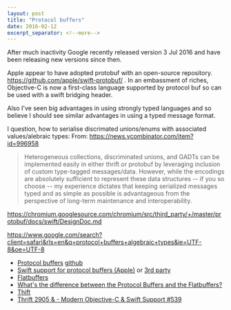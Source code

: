 ```yaml
---
layout: post
title: "Protocol buffers"
date: 2016-02-12
excerpt_separator: <!--more-->
---
```

After much inactivity Google recently released version 3 Jul 2016 and have been releasing new versions since then.

Apple appear to have adopted protobuf with an open-source repository. https://github.com/apple/swift-protobuf/ . In an embassment of riches, Objective-C is now a first-class language supported by protocol buf so can be used with a swift bridging header.

Also I've seen big advantages in using strongly typed languages and so believe I should see similar advantages in using a typed message format.

I question, how to serialise discrimated unions/enums with associated values/alebraic types:
From: https://news.ycombinator.com/item?id=996958

> Heterogeneous collections, discriminated unions, and GADTs can be implemented easily in either thrift or protobuf by leveraging inclusion of custom type-tagged messages/data.
> However, while the encodings are absolutely sufficient to represent these data structures -- if you so choose -- my experience dictates that keeping serialized messages typed and as simple as possible is advantageous from the perspective of long-term maintenance and interoperability.

 https://chromium.googlesource.com/chromium/src/third_party/+/master/protobuf/docs/swift/DesignDoc.md

https://www.google.com/search?client=safari&rls=en&q=protocol+buffers+algebraic+types&ie=UTF-8&oe=UTF-8


* [Protocol buffers](https://developers.google.com/protocol-buffers/) [github](https://github.com/google/protobuf)
* [Swift support for protocol buffers (Apple)](https://github.com/apple/swift-protobuf/) or [3rd party](https://github.com/alexeyxo/protobuf-swift)
* [Flatbuffers](https://google.github.io/flatbuffers/)
* [What's the difference between the Protocol Buffers and the Flatbuffers?](http://stackoverflow.com/questions/25356551/whats-the-difference-between-the-protocol-buffers-and-the-flatbuffers)
* [Thift](https://thrift.apache.org)
* [Thrift 2905 & - Modern Objective-C & Swift Support #539](https://github.com/apache/thrift/pull/539)
